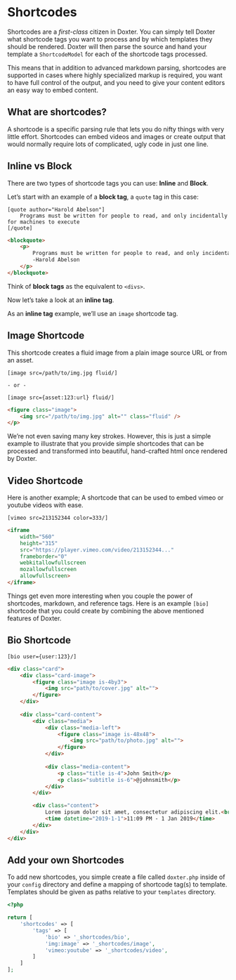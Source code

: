 # Shortcodes
Shortcodes are a _first-class_ citizen in Doxter. You can simply tell Doxter what shortcode tags you want to process and by which templates they should be rendered. Doxter will then parse the source and hand your template a `ShortcodeModel` for each of the shortcode tags processed.

This means that in addition to advanced markdown parsing, shortcodes are supported in cases where highly specialized markup is required, you want to have full control of the output, and you need to give your content editors an easy way to embed content.

## What are shortcodes?
A shortcode is a specific parsing rule that lets you do nifty things with very little effort. Shortcodes can embed videos and images or create output that would normally require lots of complicated, ugly code in just one line.

## Inline vs Block
There are two types of shortcode tags you can use: **Inline** and **Block**. 

Let’s start with an example of a **block tag**, a `quote` tag in this case:

```
[quote author="Harold Abelson"]
    Programs must be written for people to read, and only incidentally for machines to execute
[/quote]
```

```html
<blockquote>
    <p>
        Programs must be written for people to read, and only incidentally for machines to execute<br>
        -Harold Abelson
    </p>
</blockquote>
```

Think of **block tags** as the equivalent to `<divs>`. 

Now let’s take a look at an **inline tag**.

As an **inline tag** example, we’ll use an `image` shortcode tag.

## Image Shortcode
This shortcode creates a fluid image from a plain image source URL or from an asset.

```
[image src=/path/to/img.jpg fluid/]

- or -

[image src={asset:123:url} fluid/]
```

```html
<figure class="image">
    <img src="/path/to/img.jpg" alt="" class="fluid" />
</p>
```

We’re not even saving many key strokes. However, this is just a simple example to illustrate that you provide simple shortcodes that can be processed and transformed into beautiful, hand-crafted html once rendered by Doxter.

## Video Shortcode
Here is another example; A shortcode that can be used to embed vimeo or youtube videos with ease.

```
[vimeo src=213152344 color=333/]
```

```html
<iframe
    width="560"
    height="315"
    src="https://player.vimeo.com/video/213152344..."
    frameborder="0"
    webkitallowfullscreen
    mozallowfullscreen
    allowfullscreen>
</iframe>
```

Things get even more interesting when you couple the power of shortcodes, markdown, and reference tags. Here is an example `[bio]` shortcode that you could create by combining the above mentioned features of Doxter.

## Bio Shortcode
```
[bio user={user:123}/]
```

```html
<div class="card">
    <div class="card-image">
        <figure class="image is-4by3">
            <img src="path/to/cover.jpg" alt="">
        </figure>
    </div>
    
    <div class="card-content">
        <div class="media">
            <div class="media-left">
                <figure class="image is-48x48">
                    <img src="path/to/photo.jpg" alt="">
                </figure>
            </div>
            
            <div class="media-content">
                <p class="title is-4">John Smith</p>
                <p class="subtitle is-6">@johnsmith</p>
            </div>
        </div>

        <div class="content">
            Lorem ipsum dolor sit amet, consectetur adipiscing elit.<br>
            <time datetime="2019-1-1">11:09 PM - 1 Jan 2019</time>
        </div>
    </div>
</div>
```

## Add your own Shortcodes
To add new shortcodes, you simple create a file called `doxter.php` inside of your `config` directory and define a mapping of shortcode tag(s) to template. Templates should be given as paths relative to your `templates` directory.

```php
<?php

return [
    'shortcodes' => [
        'tags' => [
            'bio' => '_shortcodes/bio',
            'img:image' => '_shortcodes/image',
            'vimeo:youtube' => '_shortcodes/video',
        ]
    ]
];
```